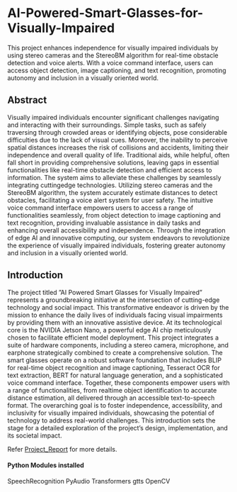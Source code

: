 # AI-Powered-Smart-Glasses-for-Visually-Impaired
This project enhances independence for visually impaired individuals by using stereo cameras and the StereoBM algorithm for real-time obstacle detection and voice alerts. With a voice command interface, users can access object detection, image captioning, and text recognition, promoting autonomy and inclusion in a visually oriented world.
## Abstract
Visually impaired individuals encounter significant challenges navigating and interacting with their surroundings. Simple tasks, such as safely traversing through crowded
areas or identifying objects, pose considerable difficulties due to the lack of visual cues.
Moreover, the inability to perceive spatial distances increases the risk of collisions
and accidents, limiting their independence and overall quality of life. Traditional
aids, while helpful, often fall short in providing comprehensive solutions, leaving
gaps in essential functionalities like real-time obstacle detection and efficient access
to information.
The system aims to alleviate these challenges by seamlessly integrating cuttingedge technologies. Utilizing stereo cameras and the StereoBM algorithm, the system
accurately estimate distances to detect obstacles, facilitating a voice alert system
for user safety. The intuitive voice command interface empowers users to access
a range of functionalities seamlessly, from object detection to image captioning and
text recognition, providing invaluable assistance in daily tasks and enhancing overall
accessibility and independence. Through the integration of edge AI and innovative
computing, our system endeavors to revolutionize the experience of visually impaired
individuals, fostering greater autonomy and inclusion in a visually oriented world.
## Introduction
The project titled ”AI Powered Smart Glasses for Visually Impaired” represents a
groundbreaking initiative at the intersection of cutting-edge technology and social
impact. This transformative endeavor is driven by the mission to enhance the daily
lives of individuals facing visual impairments by providing them with an innovative
assistive device. At its technological core is the NVIDIA Jetson Nano, a powerful
edge AI chip meticulously chosen to facilitate efficient model deployment. This project
integrates a suite of hardware components, including a stereo camera, microphone, and
earphone strategically combined to create a comprehensive solution.
The smart glasses operate on a robust software foundation that includes BLIP for
real-time object recognition and image captioning, Tesseract OCR for text extraction,
BERT for natural language generation, and a sophisticated voice command interface.
Together, these components empower users with a range of functionalities, from realtime object identification to accurate distance estimation, all delivered through an
accessible text-to-speech format. The overarching goal is to foster independence, accessibility, and inclusivity for visually impaired individuals, showcasing the potential
of technology to address real-world challenges. This introduction sets the stage for a
detailed exploration of the project’s design, implementation, and its societal impact.

Refer [Project_Report](Project_Report.pdf) for more details.

#### Python Modules installed
SpeechRecognition
PyAudio
Transformers
gtts
OpenCV
